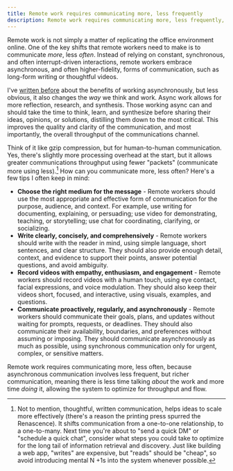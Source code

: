 ```yaml
---
title: Remote work requires communicating more, less frequently
description: Remote work requires communicating more, less frequently, because asynchronous communication involves less frequent, but richer communication, meaning there is less time talking *about* the work and more time *doing* it, allowing the system to optimize for throughput and flow.
---
```


Remote work is not simply a matter of replicating the office environment online. One of the key shifts that remote workers need to make is to communicate *more*, less *often*. Instead of relying on constant, synchronous, and often interrupt-driven interactions, remote workers embrace asynchronous, and often higher-fidelity, forms of communication, such as long-form writing or thoughtful videos.

I've [written before](https://ben.balter.com/2022/03/17/why-async/#benefits-of-working-asynchronously) about the benefits of working asynchronously, but less obvious, it also changes the *way* we think and work. Async work allows for more reflection, research, and synthesis. Those working async can and should take the time to think, learn, and synthesize before sharing their ideas, opinions, or solutions, distilling them down to the most critical. This improves the quality and clarity of the communication, and most importantly, the overall throughput of the communications channel.

Think of it like gzip compression, but for human-to-human communication. Yes, there's slightly more processing overhead at the start, but it allows greater communications throughput using fewer "packets" (communicate more using less).[^1] How can you communicate more, less often? Here's a few tips I often keep in mind:

* **Choose the right medium for the message** - Remote workers should use the most appropriate and effective form of communication for the purpose, audience, and context. For example, use writing for documenting, explaining, or persuading; use video for demonstrating, teaching, or storytelling; use chat for coordinating, clarifying, or socializing.
* **Write clearly, concisely, and comprehensively** - Remote workers should write with the reader in mind, using simple language, short sentences, and clear structure. They should also provide enough detail, context, and evidence to support their points, answer potential questions, and avoid ambiguity.
* **Record videos with empathy, enthusiasm, and engagement** - Remote workers should record videos with a human touch, using eye contact, facial expressions, and voice modulation. They should also keep their videos short, focused, and interactive, using visuals, examples, and questions.
* **Communicate proactively, regularly, and asynchronously** - Remote workers should communicate their goals, plans, and updates without waiting for prompts, requests, or deadlines. They should also communicate their availability, boundaries, and preferences without assuming or imposing. They should communicate asynchronously as much as possible, using synchronous communication only for urgent, complex, or sensitive matters.

Remote work requires communicating more, less often, because asynchronous communication involves less frequent, but richer communication, meaning there is less time talking *about* the work and more time *doing* it, allowing the system to optimize for throughput and flow.

[^1]: Not to mention, thoughtful, written communication, helps ideas to scale more effectively (there's a reason the printing press spurred the Renascence). It shifts communication from a one-to-one relationship, to a one-to-many. Next time you're about to "send a quick DM" or "schedule a quick chat", consider what steps you could take to optimize for the long tail of information retrieval and discovery. Just like building a web app, "writes" are expensive, but "reads" should be "cheap", so avoid introducing mental N +1s into the system whenever possible.
